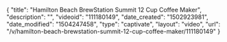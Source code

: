 {
    "title": "Hamilton Beach BrewStation Summit 12 Cup Coffee Maker",
    "description": "",
    "videoid": "111180149",
    "date_created": "1502923981",
    "date_modified": "1504247458",
    "type": "captivate",
    "layout": "video",
    "url": "\/v\/hamilton-beach-brewstation-summit-12-cup-coffee-maker\/111180149"
}
